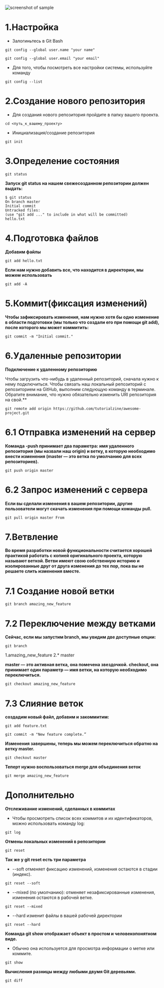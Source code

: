 ![screenshot of sample](https://i.ytimg.com/vi/ToZDrki0mqc/maxresdefault.jpg)
# 1.Настройка
* Залогиньтесь в Git Bash

````
git config --global user.name "your name"
````
````
git config --global user.email "your email"
````
* Для того, чтобы посмотреть все настройки системы, используйте команду
````
git config --list
````
# 2.Создание нового репозитория
* Для создания нового репозитория пройдите в папку вашего проекта.
````
cd <путь_к_вашему_проекту>
````
* Инициализация/создание репозитория
````
git init
````
# 3.Определение состояния
````
git status
````
**Запуск git status на нашем свежесозданном репозитории должен выдать:**
````
$ git status
On branch master
Initial commit
Untracked files:
(use "git add ..." to include in what will be committed)
hello.txt
````
# 4.Подготовка файлов

**Добавим файлы**
````
git add hello.txt
````
**Если нам нужно добавить все, что находится в директории, мы можем использовать**
````
git add -A
````
# 5.Коммит(фиксация изменений)
**Чтобы зафиксировать изменения, нам нужно хотя бы одно изменение в области подготовки (мы только что создали его при помощи git add), после которого мы может коммитить:**
````
git commit -m "Initial commit."
````
# 6.Удаленные репозитории
**Подключение к удаленному репозиторию**

Чтобы загрузить что-нибудь в удаленный репозиторий, сначала нужно к нему подключиться. 
Чтобы связать наш локальный репозиторий с репозиторием на GitHub, выполним следующую команду в терминале. Обратите внимание, что нужно обязательно изменить URI репозитория на свой.**
````
git remote add origin https://github.com/tutorialzine/awesome-project.git
````
# 6.1 Отправка изменений на сервер
**Команда -push принимает два параметра: имя удаленного репозитория (мы назвали наш origin) и ветку, в которую необходимо внести изменения (master — это ветка по умолчанию для всех репозиториев).**
````
git push origin master
````
# 6.2 Запрос изменений с сервера
**Если вы сделали изменения в вашем репозитории, другие пользователи могут скачать изменения при помощи команды pull.**
````
git pull origin master From
````
# 7.Ветвление
**Во время разработки новой функциональности считается хорошей практикой работать с копией оригинального проекта, которую называют веткой. Ветви имеют свою собственную историю и изолированные друг от друга изменения до тех пор, пока вы не решаете слить изменения вместе.**
# 7.1 Создание новой ветки
````
git branch amazing_new_feature
````
# 7.2 Переключение между ветками
**Сейчас, если мы запустим branch, мы увидим две доступные опции:**
````
git branch
````
1.amazing_new_feature
2.* master

**master — это активная ветка, она помечена звездочкой.**
**checkout, она принимает один параметр — имя ветки, на которую необходимо переключиться.**
````
git checkout amazing_new_feature
````
# 7.3 Слияние веток
**создадим новый файл, добавим и закоммитим:**
````
git add feature.txt
````
````
git commit -m "New feature complete.”
````
**Изменения завершены, теперь мы можем переключиться обратно на ветку master.**
````
git checkout master
````
**Теперт нужно воспользоваться merge для объединения веток**
````
git merge amazing_new_feature
````
# Дополнительно
**Отслеживание изменений, сделанных в коммитах**
* Чтобы просмотреть список всех коммитов и их идентификаторов, можно использовать команду log:
````
git log
````
**Отмены локальных изменений в репозитории**

````
git reset
````
**Так же у git reset есть три параметра**
* --soft отменяет фиксацию изменений, изменения остаются в стадии (индекс).
````
git reset --soft
````
* --mixed (по умолчанию): отменяет незафиксированные изменения, изменения остаются в рабочей ветке.
````
git reset --mixed
````
* --hard  изменит файлы в вашей рабочей директории
````
git reset --hard
````
**Команда git show отображает объект в простом и человекопонятном виде.**
* Обычно она используется для просмотра информации о метке или коммите. 
````
git show
````
**Вычисления разницы между любыми двумя Git деревьями.**
````
git diff
````







